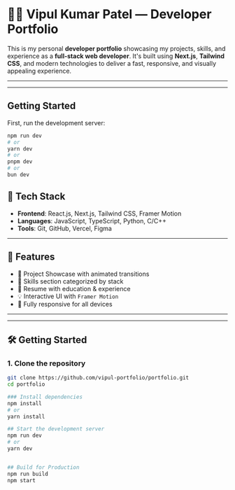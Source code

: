 
# 🧑‍💻 Vipul Kumar Patel — Developer Portfolio

This is my personal **developer portfolio** showcasing my projects, skills, and experience as a **full-stack web developer**. It's built using **Next.js**, **Tailwind CSS**, and modern technologies to deliver a fast, responsive, and visually appealing experience.

---

<!-- ## 🚀 Live Demo
 ![Portfolio Demo](/Portfoliodemo.gif)
 ---
🌐 [Visit Portfolio]([https://your-live-link.com](https://vipul99999.github.io/Vipul_Portfolio/))  
📫 [Email me](mailto:vipul20020308@gmail.com) -->

---
## Getting Started

First, run the development server:

```bash
npm run dev
# or
yarn dev
# or
pnpm dev
# or
bun dev
```

## 🧰 Tech Stack

- **Frontend**: React.js, Next.js, Tailwind CSS, Framer Motion
- **Languages**: JavaScript, TypeScript, Python, C/C++
- **Tools**: Git, GitHub, Vercel, Figma

---

## 🧩 Features

- 💼 Project Showcase with animated transitions
- 🧠 Skills section categorized by stack
- 📜 Resume with education & experience
- 💡 Interactive UI with `Framer Motion`
- 📱 Fully responsive for all devices
---



---

## 🛠️ Getting Started

### 1. Clone the repository

```bash
git clone https://github.com/vipul-portfolio/portfolio.git
cd portfolio

### Install dependencies
npm install
# or
yarn install

## Start the development server
npm run dev
# or
yarn dev


## Build for Production
npm run build
npm start
